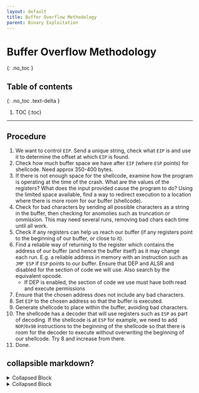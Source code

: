 ```yaml
---
layout: default
title: Buffer Overflow Methodology
parent: Binary Exploitation
---
```


# Buffer Overflow Methodology
{: .no_toc }

## Table of contents
{: .no_toc .text-delta }

1. TOC
{:toc}

---

## Procedure
1. We want to control `EIP`. Send a unique string, check what `EIP` is and use it to determine the offset at which `EIP` is found.
2. Check how much buffer space we have after `EIP` (where `ESP` points) for shellcode. Need approx 350-400 bytes.
3. If there is not enough space for the shellcode, examine how the program is operating at the time of the crash. What are the values of the registers? What does the input provided cause the program to do? Using the limited space available, find a way to redirect execution to a location where there is more room for our buffer (shellcode).
4. Check for bad characters by sending all possible characters as a string in the buffer, then checking for anomolies such as truncation or ommission. This may need several runs, removing bad chars each time until all work.
5. Check if any registers can help us reach our buffer (if any registers point to the beginning of our buffer, or close to it).
6. Find a reliable way of returning to the register which contains the address of our buffer (and hence the buffer itself) as it may change each run. E.g. a reliable address in memory with an instruction such as `JMP ESP` if `ESP` points to our buffer. Ensure that DEP and ALSR and disabled for the section of code we will use. Also search by the equivalent opcode.
    - If DEP is enabled, the section of code we use must have both read and execute permissions
7. Ensure that the chosen address does not include any bad characters.
8. Set `EIP` to the chosen address so that the buffer is executed.
9. Generate shellcode to place within the buffer, avoiding bad characters.
10. The shellcode has a decoder that will use registers such as `ESP` as part of decoding. If the shellcode is at `ESP` for example, we need to add `NOP`/`0x90` instructions to the beginning of the shellcode so that there is room for the decoder to execute without overwriting the beginning of our shellcode. Try 8 and increase from there.
11. Done.

## collapsible markdown?

<details><summary markdown='span'>Collapsed Block
</summary>

## Header

```shell
id
```

</details>

<details><summary markdown='span'>Collapsed Block
</summary>

## Header

</details>